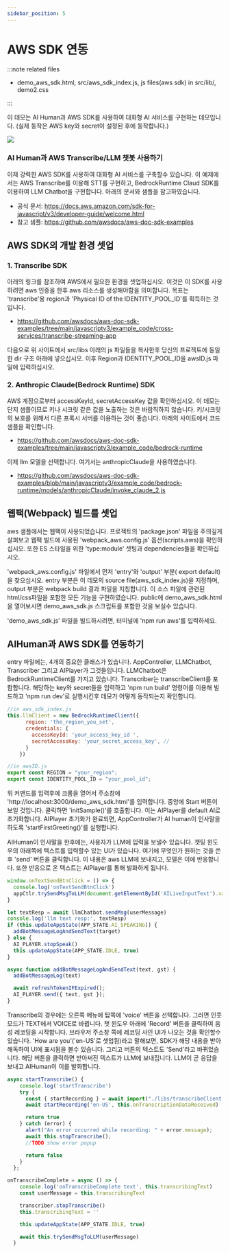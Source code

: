 ```yaml
---
sidebar_position: 5
---
```


# AWS SDK 연동 

:::note related files

- demo_aws_sdk.html, src/aws_sdk_index.js, js files(aws sdk) in src/lib/, demo2.css

:::

이 데모는 AI Human과 AWS SDK를 사용하여 대화형 AI 서비스를 구현하는 데모입니다. (실제 동작은 AWS key와 secret이 설정된 후에 동작합니다.)

<img src="/img/aihuman/web/aws_sdk_web.png" />

### AI Human과 AWS Transcribe/LLM 챗봇 사용하기 

이제 강력한 AWS SDK를 사용하여 대화형 AI 서비스를 구축할수 있습니다. 
이 예제에서는 AWS Transcribe를 이용해 STT를 구현하고, BedrockRuntime Claud SDK를 이용하여 LLM Chatbot을 구현합니다. 아래의 문서와 샘플을 참고하였습니다.

- 공식 문서: https://docs.aws.amazon.com/sdk-for-javascript/v3/developer-guide/welcome.html 
- 참고 샘플: https://github.com/awsdocs/aws-doc-sdk-examples 


## AWS SDK의 개발 환경 셋업 
### 1. Transcribe SDK 
아래의 링크를 참조하여 AWS에서 필요한 환경을 셋업하십시오. 이것은 이 SDK를 사용하려면 aws 인증을 한후 aws 리소스를 생성해야함을 의미합니다. 목표는 'transcribe'용 region과 'Physical ID of the IDENTITY_POOL_ID'를 획득하는 것입니다. 
- https://github.com/awsdocs/aws-doc-sdk-examples/tree/main/javascriptv3/example_code/cross-services/transcribe-streaming-app 

다음으로 위 사이트에서 src/libs 아래의 js 파일들을 복사한후 당신의 프로젝트에 동일한 dir 구조 아래에 넣으십시오. 이후 Region과 IDENTITY_POOL_ID을 awsID.js 파일에 입력하십시오. 

### 2. Anthropic Claude(Bedrock Runtime) SDK
AWS 계정으로부터 accessKeyId, secretAccessKey 값을 확인하십시오. 이 데모는 단지 샘플이므로 키나 시크릿 같은 값을 노출하는 것은 바람직하지 않습니다. 키/시크릿의 보호를 위해서 다른 프록시 서버를 이용하는 것이 좋습니다. 아래의 사이트에서 코드 샘플을 확인합니다.

- https://github.com/awsdocs/aws-doc-sdk-examples/tree/main/javascriptv3/example_code/bedrock-runtime

이제 llm 모델을 선택합니다. 여기서는 anthropicClaude을 사용하였습니다. 

- https://github.com/awsdocs/aws-doc-sdk-examples/blob/main/javascriptv3/example_code/bedrock-runtime/models/anthropicClaude/invoke_claude_2.js 

## 웹팩(Webpack) 빌드를 셋업

aws 샘플에서는 웹팩이 사용되었습니다. 프로젝트의 'package.json' 파일을 주의깊게 살펴보고 웹팩 빌드에 사용된 'webpack_aws.config.js' 옵션(scripts.aws)을 확인하십시오. 또한 ES 스타일을 위한 'type:module' 셋팅과 dependencies들을 확인하십시오. 

'webpack_aws.config.js' 파일에서 먼저 'entry'와 'output' 부분( export default)을 찾으십시오. entry 부분은 이 데모의 source file(aws_sdk_index.js)을 지정하며, output 부분은 webpack build 결과 파일을 지칭합니다. 이 소스 파일에 관련된 html/css파일을 포함한 모든 기능을 구현하였습니다. public에 demo_aws_sdk.html을 열어보시면 demo_aws_sdk.js 스크립트를 포함한 것을 보실수 있습니다. 

'demo_aws_sdk.js' 파일을 빌드하시려면, 터미널에 'npm run aws'를 입력하세요.

## AIHuman과 AWS SDK를 연동하기
entry 파일에는, 4개의 중요한 클래스가 있습니다. AppController, LLMChatbot, Transcriber 그리고 AIPlayer가 그것들입니다. LLMChatbot은 BedrockRuntimeClient를 가지고 있습니다. Transcriber는 transcribeClient를 포함합니다. 해당하는 key와 secret들을 입력하고 'npm run build' 명령어를 이용해 빌드하고 'npm run dev'로 실행시킨후 데모가 어떻게 동작되는지 확인합니다.

```javascript
//in aws_sdk_index.js
this.llmClient = new BedrockRuntimeClient({
      region: 'the_region_you_set',
      credentials: {
        accessKeyId: 'your_access_key_id ',
        secretAccessKey: 'your_secret_access_key', //
      }
    })
```

```javascript
//in awsID.js
export const REGION = "your_region";
export const IDENTITY_POOL_ID = "your_pool_id";
```

위 커맨드를 입력후에 크롬을 열어서 주소창에 'http://localhost:3000/demo_aws_sdk.html'를 입력합니다. 중앙에 Start 버튼이 보일 것입니다. 클릭하면 'initSample()'를 호출합니다.  이는 AIPlayer를 default AI로 초기화합니다. AIPlayer 초기화가 완료되면, AppController가 AI human이 인사말을 하도록 'startFirstGreeting()'를 실행합니다. 

AIHuman이 인사말을 한후에는, 사용자가 LLM에 입력을 보낼수 있습니다. 
챗팅 윈도우의 아래쪽에 텍스트를 입력할수 있는 UI가 있습니다. 여기에 무엇인가 원하는 것을 쓴후 'send' 버튼을 클릭합니다. 이 내용은 aws LLM에 보내지고, 모델은 이에 반응합니다. 또한 반응으로 온 텍스트는 AIPlayer를 통해 발화하게 됩니다. 

```javascript
window.onTextSendBtnClick = () => {
  console.log('onTextSendBtnClick')
  appCtlr.trySendMsgToLLM(document.getElementById('AILiveInputText').value)
}
```

```javascript
let textResp = await llmChatbot.sendMsg(userMessage)      
console.log('llm text resp:', textResp)
if (this.updateAppState(APP_STATE.AI_SPEAKING)) {
  addBotMessageLogAndSendText(target)
} else {
  AI_PLAYER.stopSpeak()
  this.updateAppState(APP_STATE.IDLE, true)  
}

async function addBotMessageLogAndSendText(text, gst) {
  addBotMessageLog(text)

  await refreshTokenIFExpired();
  AI_PLAYER.send({ text, gst });
}
```

Transcribe의 경우에는 오른쪽 메뉴에 탑쪽에 'voice' 버튼을 선택합니다. 그러면 인풋 모드가 TEXT에서 VOICE로 바뀝니다. 챗 윈도우 아래에 'Record' 버튼을 클릭하여 음성 레코딩을 시작합니다. 브라우저 주소창 쪽에 레코딩 사인 UI가 나오는 것을 확인할수 있습니다. 'How are you'('en-US'로 셋업됨)라고 말해보면, SDK가 해당 내용을 받아 해독하여 UI에 표시됨을 볼수 있습니다. 그리고 버튼의 텍스트도 'Send'라고 바뀌었습니다. 해당 버튼을 클릭하면 받아써진 텍스트가 LLM에 보내집니다. LLM이 곧 응답을 보내고 AIHuman이 이를 발화합니다.

```javascript
async startTranscribe() {
    console.log('startTranscribe')
    try {
      const { startRecording } = await import("./libs/transcribeClient.js");
      await startRecording('en-US', this.onTranscriptionDataReceived)

      return true
    } catch (error) {
      alert("An error occurred while recording: " + error.message);
      await this.stopTranscribe();
      //TODO show error popup

      return false
    }
  };
```

```javascript
onTranscribeComplete = async () => {
    console.log('onTranscribeComplete text', this.transcribingText)
    const userMessage = this.transcribingText

    transcriber.stopTranscribe()
    this.transcribingText = ''

    this.updateAppState(APP_STATE.IDLE, true)

    await this.trySendMsgToLLM(userMessage)
  }
```